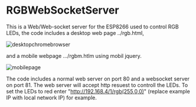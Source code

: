 # RGBWebSocketServer
This is a Web/Web-socket server for the ESP8266 used to control RGB LEDs, the code includes a desktop web page ../rgb.html,

![desktopchromebrowser](https://cloud.githubusercontent.com/assets/11177814/25767020/30aeaa42-31c4-11e7-9686-260a80b2de99.png)

and a mobile webpage .../rgbm.htlm using mobil jquery. 

![mobilepage](https://cloud.githubusercontent.com/assets/11177814/25767125/ddcf814c-31c4-11e7-9207-cdb236cda2ea.png)

The code includes a normal web server on port 80 and a websocket server on port 81. The web server will accept http resuest to controll the LEDs. To set the LEDs to red enter "http://192.168.4/1/rgb(255,0,0)" (replace example IP with local network IP) for example.

